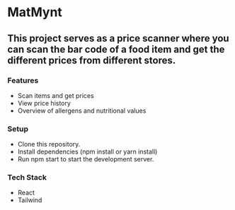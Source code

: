 # MatMynt
## This project serves as a price scanner where you can scan the bar code of a food item and get the different prices from different stores.

### Features
* Scan items and get prices
* View price history
* Overview of allergens and nutritional values

### Setup
* Clone this repository.
* Install dependencies (npm install or yarn install)
* Run npm start to start the development server.

### Tech Stack
* React
* Tailwind
